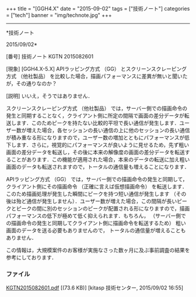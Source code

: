 ﻿+++
title = "[GGH4.X"
date = "2015-09-02"
tags = ["技術ノート"]
categories = ["tech"]
banner = "img/technote.jpg"
+++

-----------------------------------------------------------------------------------------------------------------------------

*技術ノート

2015/09/02*


[番号]
技術ノート KGTN 2015082601

[現象]
[GGH4.X-5.X] APIラッピング方式 （GG） とスクリーンスクレーピング方式
（他社製品）
を比較した場合，描画パフォーマンスに差異が無いと聞いたが，その通りなのか？

[説明]
いいえ，そうではありません．

スクリーンスクレーピング方式 （他社製品）
では，サーバー側での描画命令の発生と同期することなく，クライアント側に所定の間隔で画面の差分データが転送します．このためピークを持たない比較的平坦で長い通信が発生します．ユーザー数が増えた場合，各セッションの長い通信の上に他のセッションの長い通信が積み重なる形になりますので，ユーザー数の増加とともにパフォーマンスが低下します．さらに，視覚的にパフォーマンスが良いように見せるため，先ず粗い画面の差分データを転送し，その後に本来の解像度の画面の差分データを転送することがあります．この機能が適用された場合，本来のデータの転送に加え粗い画面のデータも転送されますので，トータルの通信量も増えることになります．

APIラッピング方式 （GG）
では，サーバー側での描画命令の発生と同期して，クライアント側にその描画命令
（正確に言えば仮想描画命令）
を転送します．このため描画処理が発生した瞬間にピークを持つ短い通信が発生します
（その後は殆ど通信が発生しません）．ユーザー数が増えた場合，この間隔が長いピークとピークの間に別のセッションのピークが配置される形になりますので，描画パフォーマンスの低下が極めて低く抑えられます．もちろん，
（サーバー側での描画命令の発生と同期してクライアント側に描画命令を転送するため）
粗い画面のデータを送る必要もありませんので，
トータルの通信量が増えることもありません．

この情報は，大規模案件のお客様が実施なさった数ヶ月に及ぶ事前調査の結果を参考にしております．


### ファイル

 
 


[KGTN2015082601.pdf](http://techreport.kitasp.net/attachments/download/2221/KGTN2015082601.pdf)
 [(73.6 KB)] [kitasp 技術センター, 2015/09/02
16:55]


 


 


